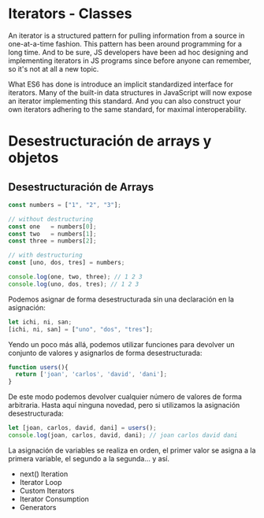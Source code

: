 # Iterators - Classes

An iterator is a structured pattern for pulling information from a source in one-at-a-time fashion. This pattern has been around programming for a long time. And to be sure, JS developers have been ad hoc designing and implementing iterators in JS programs since before anyone can remember, so it's not at all a new topic.

What ES6 has done is introduce an implicit standardized interface for iterators. Many of the built-in data structures in JavaScript will now expose an iterator implementing this standard. And you can also construct your own iterators adhering to the same standard, for maximal interoperability.


# Desestructuración de arrays y objetos

## Desestructuración de Arrays

```javascript
const numbers = ["1", "2", "3"];

// without destructuring
const one   = numbers[0];
const two   = numbers[1];
const three = numbers[2];

// with destructuring
const [uno, dos, tres] = numbers;

console.log(one, two, three); // 1 2 3
console.log(uno, dos, tres); // 1 2 3
```

Podemos asignar de forma desestructurada sin una declaración en la asignación:

```javascript
let ichi, ni, san;
[ichi, ni, san] = ["uno", "dos", "tres"];
```

Yendo un poco más allá, podemos utilizar funciones para devolver un conjunto de valores y asignarlos de forma desestructurada:

```javascript
function users(){
  return ['joan', 'carlos', 'david', 'dani'];
}
```

De este modo podemos devolver cualquier número de valores de forma arbitraria. Hasta aquí ninguna novedad, pero si utilizamos la asignación desestructurada:

```javascript
let [joan, carlos, david, dani] = users();
console.log(joan, carlos, david, dani); // joan carlos david dani
```

La asignación de variables se realiza en orden, el primer valor se asigna a la primera variable, el segundo a la segunda... y así.














* next() Iteration
* Iterator Loop
* Custom Iterators
* Iterator Consumption
* Generators